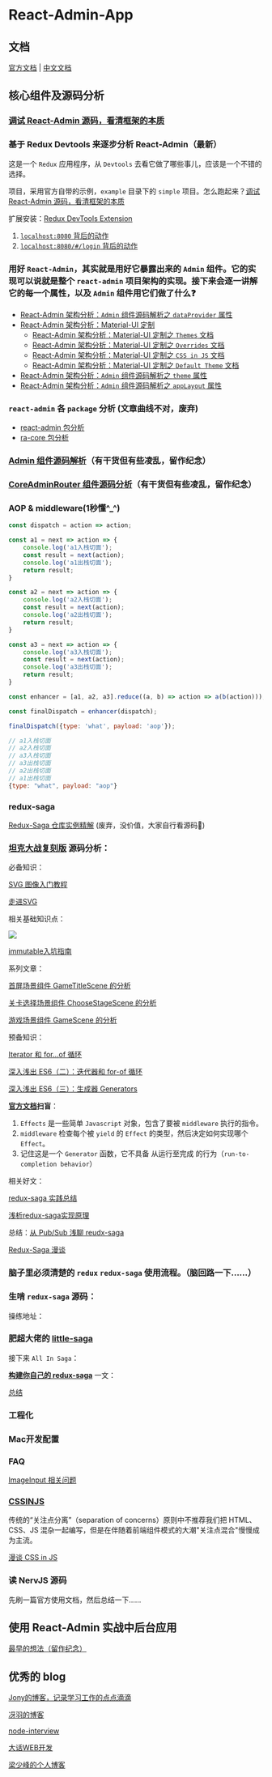 # React-Admin-App

## 文档

[官方文档](https://marmelab.com/react-admin/) | [中文文档](https://www.react-admin.com)

## 核心组件及源码分析

### [调试 React-Admin 源码，看清框架的本质](./docs/stories/debug-react-admin.md)

### 基于 Redux Devtools 来逐步分析 React-Admin（最新）

这是一个 `Redux` 应用程序，从 `Devtools` 去看它做了哪些事儿，应该是一个不错的选择。

项目，采用官方自带的示例，`example` 目录下的 `simple` 项目。怎么跑起来？[调试 React-Admin 源码，看清框架的本质](./docs/stories/debug-react-admin.md)

扩展安装：[Redux DevTools Extension](https://github.com/zalmoxisus/redux-devtools-extension)

1. [`localhost:8080` 背后的动作](./docs/stories/redux-devtools/npm-start.md)
2. [`localhost:8080/#/login` 背后的动作](./docs/stories/redux-devtools/route-login.md)

### 用好 `React-Admin`，其实就是用好它暴露出来的 `Admin` 组件。它的实现可以说就是整个 `react-admin` 项目架构的实现。接下来会逐一讲解它的每一个属性，以及 `Admin` 组件用它们做了什么❓
* [React-Admin 架构分析：`Admin` 组件源码解析之 `dataProvider` 属性](./docs/stories/core-admin-data-provider.md)
* [React-Admin 架构分析：Material-UI 定制](./docs/stories/material-ui-customization.md)
    * [React-Admin 架构分析：Material-UI 定制之 `Themes` 文档](./docs/stories/material-ui-customization-themes.md)
    * [React-Admin 架构分析：Material-UI 定制之 `Overrides` 文档](./docs/stories/material-ui-customization-overrides.md)
    * [React-Admin 架构分析：Material-UI 定制之 `CSS in JS` 文档](./docs/stories/material-ui-customization-css-in-js.md)
    * [React-Admin 架构分析：Material-UI 定制之 `Default Theme` 文档](./docs/stories/material-ui-customization-default-theme.md)
* [React-Admin 架构分析：`Admin` 组件源码解析之 `theme` 属性](./docs/stories/core-admin-app-theme.md)
* [React-Admin 架构分析：`Admin` 组件源码解析之 `appLayout` 属性](./docs/stories/core-admin-app-layout.md)

### `react-admin` 各 `package` 分析 (文章曲线不对，废弃)

* [react-admin 包分析](./docs/stories/react-admin-package.md)
* [ra-core 包分析](./docs/stories/ra-core-package.md)

### [Admin 组件源码解析](./docs/stories/Admin.md)（有干货但有些凌乱，留作纪念）
### [CoreAdminRouter 组件源码分析](./docs/stories/CoreAdminRouter.md)（有干货但有些凌乱，留作纪念）

### AOP & middleware(1秒懂^_^)

```jsx
const dispatch = action => action;

const a1 = next => action => {
	console.log('a1入栈切面');
	const result = next(action);
	console.log('a1出栈切面');
	return result;
}

const a2 = next => action => {
	console.log('a2入栈切面');
	const result = next(action);
	console.log('a2出栈切面');
	return result;
}

const a3 = next => action => {
	console.log('a3入栈切面');
	const result = next(action);
	console.log('a3出栈切面');
	return result;
}

const enhancer = [a1, a2, a3].reduce((a, b) => action => a(b(action)));

const finalDispatch = enhancer(dispatch);

finalDispatch({type: 'what', payload: 'aop'});

// a1入栈切面
// a2入栈切面
// a3入栈切面
// a3出栈切面
// a2出栈切面
// a1出栈切面
{type: "what", payload: "aop"}
```

### redux-saga

[Redux-Saga 仓库实例精解](./docs/stories/saga/examples-saga.md) (废弃，没价值，大家自行看源码🤣)

### [坦克大战复刻版](https://zhuanlan.zhihu.com/p/35551654) 源码分析：

必备知识：

[SVG 图像入门教程](http://www.ruanyifeng.com/blog/2018/08/svg.html)

[走进SVG](https://www.imooc.com/learn/143)

相关基础知识点：

![](./docs/images/svg.png)

[immutable入坑指南](http://www.aliued.com/?p=4175)

系列文章：

[首屏场景组件 GameTitleScene 的分析](./docs/stories/battle-city/game-title-scene.md)

[关卡选择场景组件 ChooseStageScene 的分析](./docs/stories/battle-city/choose-stage-scene.md)

[游戏场景组件 GameScene 的分析](./docs/stories/battle-city/game-scene.md)

预备知识：

[Iterator 和 for...of 循环](http://es6.ruanyifeng.com/#docs/iterator)

[深入浅出 ES6（二）：迭代器和 for-of 循环](http://www.infoq.com/cn/articles/es6-in-depth-iterators-and-the-for-of-loop)

[深入浅出 ES6（三）：生成器 Generators](http://www.infoq.com/cn/articles/es6-in-depth-generators)

**[官方文档](https://redux-saga-in-chinese.js.org/)扫盲**：

1. `Effects` 是一些简单 `Javascript` 对象，包含了要被 `middleware` 执行的指令。
2. `middleware` 检查每个被 `yield` 的 `Effect` 的类型，然后决定如何实现哪个 `Effect`。
3. 记住这是一个 `Generator` 函数，它不具备 从运行至完成 的行为（`run-to-completion behavior`）

相关好文：

[redux-saga 实践总结](https://zhuanlan.zhihu.com/p/23012870)

[浅析redux-saga实现原理](https://zhuanlan.zhihu.com/p/30098155)

总结：[从 Pub/Sub 浅聊 reudx-saga](./docs/stories/saga/pub-sub-saga.md)

[Redux-Saga 漫谈](https://www.yuque.com/lovesueee/blog/redux-saga)

### 脑子里必须清楚的 `redux` `redux-saga` 使用流程。（脑回路一下……）

### 生啃 `redux-saga` 源码：

操练地址：

### 肥超大佬的 [little-saga](https://github.com/little-saga/little-saga)

接下来 `All In Saga`：

**[构建你自己的 redux-saga](https://github.com/little-saga/little-saga/blob/master/docs/building-your-own-redux-saga.md)** 一文：

[总结](./docs/stories/saga/build-saga.md)

### 工程化

### Mac开发配置

### FAQ
[ImageInput 相关问题](https://github.com/Kirk-Wang/react-admin-app/issues/1)

### [CSSINJS](http://cssinjs.org)

传统的“关注点分离”（separation of concerns）原则中不推荐我们把 HTML、CSS、JS 混杂一起编写，但是在伴随着前端组件模式的大潮"关注点混合"慢慢成为主流。

[漫谈 CSS in JS](https://zhuanlan.zhihu.com/p/31622439)

### 读 NervJS 源码

先刷一篇官方使用文档，然后总结一下……

## 使用 React-Admin 实战中后台应用

[最早的想法（留作纪念）](./docs/stories/old-readme.md)

## 优秀的 blog

[Jony的博客，记录学习工作的点点滴滴](https://github.com/forthealllight/blog)

[冴羽的博客](https://github.com/mqyqingfeng/Blog)

[node-interview](https://github.com/ElemeFE/node-interview/tree/master/sections/zh-cn)

[大话WEB开发](https://github.com/SFLAQiu/web-develop)

[梁少峰的个人博客](https://github.com/youngwind/blog)